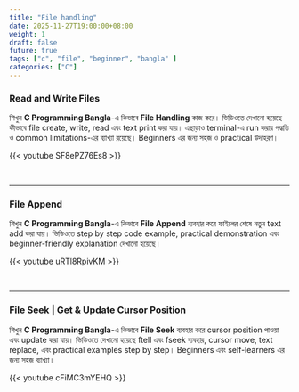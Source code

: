 ```yaml
---
title: "File handling"
date: 2025-11-27T19:00:00+08:00
weight: 1
draft: false
future: true
tags: ["c", "file", "beginner", "bangla" ]
categories: ["C"]
---
```


### Read and Write Files

শিখুন **C Programming Bangla**-এ কিভাবে **File Handling** কাজ করে। ভিডিওতে দেখানো হয়েছে কীভাবে file create, write, read এবং text print করা যায়। এছাড়াও terminal-এ run করার পদ্ধতি ও common limitations-এর ব্যাখ্যা রয়েছে। Beginners এর জন্য সহজ ও practical উদাহরণ।

{{< youtube SF8ePZ76Es8 >}}

<br>

---

### File Append 

শিখুন **C Programming Bangla**-এ কিভাবে **File Append** ব্যবহার করে ফাইলের শেষে নতুন text add করা যায়। ভিডিওতে step by step code example, practical demonstration এবং beginner-friendly explanation দেখানো হয়েছে।

{{< youtube uRTl8RpivKM >}}

<br>

---

### File Seek | Get & Update Cursor Position

শিখুন **C Programming Bangla**-এ কিভাবে **File Seek** ব্যবহার করে cursor position পাওয়া এবং update করা যায়। ভিডিওতে দেখানো হয়েছে ftell এবং fseek ব্যবহার, cursor move, text replace, এবং practical examples step by step। Beginners এবং self-learners এর জন্য সহজ ব্যাখ্যা।

{{< youtube cFiMC3mYEHQ >}}
